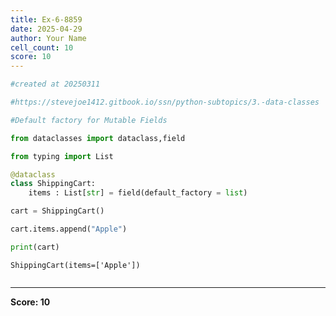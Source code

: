 ```yaml
---
title: Ex-6-8859
date: 2025-04-29
author: Your Name
cell_count: 10
score: 10
---
```


```python
#created at 20250311
```


```python
#https://stevejoe1412.gitbook.io/ssn/python-subtopics/3.-data-classes
```


```python
#Default factory for Mutable Fields
```


```python
from dataclasses import dataclass,field
```


```python
from typing import List
```


```python
@dataclass
class ShippingCart:
    items : List[str] = field(default_factory = list)
```


```python
cart = ShippingCart()
```


```python
cart.items.append("Apple")
```


```python
print(cart)
```

    ShippingCart(items=['Apple'])



```python

```


---
**Score: 10**